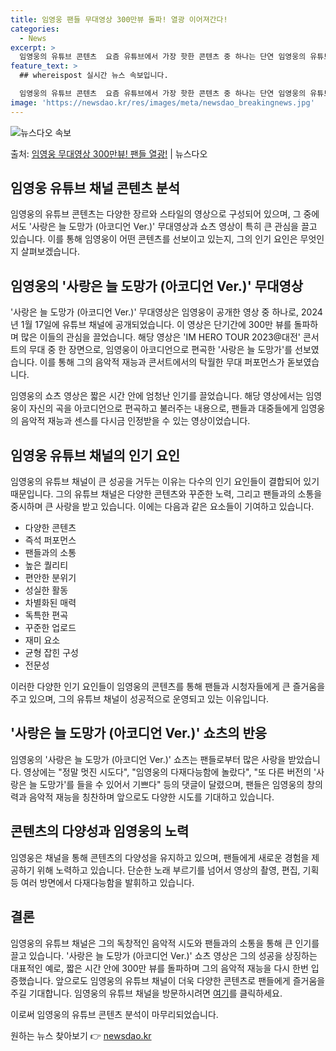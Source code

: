 ```yaml
---
title: 임영웅 팬들 무대영상 300만뷰 돌파! 열광 이어져간다!
categories:
  - News
excerpt: >
  임영웅의 유튜브 콘텐츠  요즘 유튜브에서 가장 핫한 콘텐츠 중 하나는 단연 임영웅의 유튜브 채널에서 볼 수 …
feature_text: >
  ## whereispost 실시간 뉴스 속보입니다.

  임영웅의 유튜브 콘텐츠  요즘 유튜브에서 가장 핫한 콘텐츠 중 하나는 단연 임영웅의 유튜브 채널에서 볼 수 …
image: 'https://newsdao.kr/res/images/meta/newsdao_breakingnews.jpg'
---
```


![뉴스다오 속보](https://newsdao.kr/res/images/meta/newsdao_breakingnews.jpg)

<p>출처: <a href="https://newsdao.kr/4487" rel="dofollow">임영웅 무대영상 300만뷰! 팬들 열광!</a> | 뉴스다오</p>

<h2 data-ke-size="size26">임영웅 유튜브 채널 콘텐츠 분석</h2>

임영웅의 유튜브 콘텐츠는 다양한 장르와 스타일의 영상으로 구성되어 있으며, 그 중에서도 '사랑은 늘 도망가 (아코디언 Ver.)' 무대영상과 쇼츠 영상이 특히 큰 관심을 끌고 있습니다. 이를 통해 임영웅이 어떤 콘텐츠를 선보이고 있는지, 그의 인기 요인은 무엇인지 살펴보겠습니다.

<h2 data-ke-size="size24">임영웅의 '사랑은 늘 도망가 (아코디언 Ver.)' 무대영상</h2>

'사랑은 늘 도망가 (아코디언 Ver.)' 무대영상은 임영웅이 공개한 영상 중 하나로, 2024년 1월 17일에 유튜브 채널에 공개되었습니다. 이 영상은 단기간에 300만 뷰를 돌파하며 많은 이들의 관심을 끌었습니다. 해당 영상은 'IM HERO TOUR 2023@대전' 콘서트의 무대 중 한 장면으로, 임영웅이 아코디언으로 편곡한 '사랑은 늘 도망가'를 선보였습니다. 이를 통해 그의 음악적 재능과 콘서트에서의 탁월한 무대 퍼포먼스가 돋보였습니다.

임영웅의 쇼츠 영상은 짧은 시간 안에 엄청난 인기를 끌었습니다. 해당 영상에서는 임영웅이 자신의 곡을 아코디언으로 편곡하고 불러주는 내용으로, 팬들과 대중들에게 임영웅의 음악적 재능과 센스를 다시금 인정받을 수 있는 영상이었습니다.

<h2 data-ke-size="size24">임영웅 유튜브 채널의 인기 요인</h2>

임영웅의 유튜브 채널이 큰 성공을 거두는 이유는 다수의 인기 요인들이 결합되어 있기 때문입니다. 그의 유튜브 채널은 다양한 콘텐츠와 꾸준한 노력, 그리고 팬들과의 소통을 중시하며 큰 사랑을 받고 있습니다. 이에는 다음과 같은 요소들이 기여하고 있습니다.
<ul>
  <li>다양한 콘텐츠</li>
  <li>즉석 퍼포먼스</li>
  <li>팬들과의 소통</li>
  <li>높은 퀄리티</li>
  <li>편안한 분위기</li>
  <li>성실한 활동</li>
  <li>차별화된 매력</li>
  <li>독특한 편곡</li>
  <li>꾸준한 업로드</li>
  <li>재미 요소</li>
  <li>균형 잡힌 구성</li>
  <li>전문성</li>
</ul>

이러한 다양한 인기 요인들이 임영웅의 콘텐츠를 통해 팬들과 시청자들에게 큰 즐거움을 주고 있으며, 그의 유튜브 채널이 성공적으로 운영되고 있는 이유입니다.

<h2 data-ke-size="size24">'사랑은 늘 도망가 (아코디언 Ver.)' 쇼츠의 반응</h2>

임영웅의 '사랑은 늘 도망가 (아코디언 Ver.)' 쇼츠는 팬들로부터 많은 사랑을 받았습니다. 영상에는 "정말 멋진 시도다", "임영웅의 다재다능함에 놀랐다", "또 다른 버전의 '사랑은 늘 도망가'를 들을 수 있어서 기쁘다" 등의 댓글이 달렸으며, 팬들은 임영웅의 창의력과 음악적 재능을 칭찬하며 앞으로도 다양한 시도를 기대하고 있습니다.

<h2 data-ke-size="size24">콘텐츠의 다양성과 임영웅의 노력</h2>

임영웅은 채널을 통해 콘텐츠의 다양성을 유지하고 있으며, 팬들에게 새로운 경험을 제공하기 위해 노력하고 있습니다. 단순한 노래 부르기를 넘어서 영상의 촬영, 편집, 기획 등 여러 방면에서 다재다능함을 발휘하고 있습니다.

<h2 data-ke-size="size24">결론</h2>

임영웅의 유튜브 채널은 그의 독창적인 음악적 시도와 팬들과의 소통을 통해 큰 인기를 끌고 있습니다. '사랑은 늘 도망가 (아코디언 Ver.)' 쇼츠 영상은 그의 성공을 상징하는 대표적인 예로, 짧은 시간 안에 300만 뷰를 돌파하며 그의 음악적 재능을 다시 한번 입증했습니다. 앞으로도 임영웅의 유튜브 채널이 더욱 다양한 콘텐츠로 팬들에게 즐거움을 주길 기대합니다. 임영웅의 유튜브 채널을 방문하시려면 <a href="https://newsdao.kr/4487">여기</a>를 클릭하세요.

이로써 임영웅의 유튜브 콘텐츠 분석이 마무리되었습니다. 

원하는 뉴스 찾아보기 👉 <a href="https://newsdao.kr" rel="dofollow">newsdao.kr</a>


